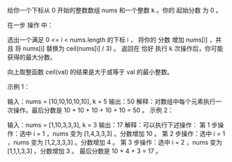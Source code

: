 给你一个下标从 0 开始的整数数组 nums 和一个整数 k 。你的 起始分数 为 0 。

在一步 操作 中：

选出一个满足 0 <= i < nums.length 的下标 i ，
将你的 分数 增加 nums[i] ，并且
将 nums[i] 替换为 ceil(nums[i] / 3) 。
返回在 恰好 执行 k 次操作后，你可能获得的最大分数。

向上取整函数 ceil(val) 的结果是大于或等于 val 的最小整数。

示例 1：

输入：nums = [10,10,10,10,10], k = 5
输出：50
解释：对数组中每个元素执行一次操作。最后分数是 10 + 10 + 10 + 10 + 10 = 50 。
示例 2：

输入：nums = [1,10,3,3,3], k = 3
输出：17
解释：可以执行下述操作：
第 1 步操作：选中 i = 1 ，nums 变为 [1,4,3,3,3] 。分数增加 10 。
第 2 步操作：选中 i = 1 ，nums 变为 [1,2,3,3,3] 。分数增加 4 。
第 3 步操作：选中 i = 2 ，nums 变为 [1,1,1,3,3] 。分数增加 3 。
最后分数是 10 + 4 + 3 = 17 。
